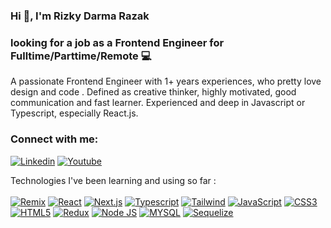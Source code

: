 <h3 5align="center">Hi 👋, I'm Rizky Darma Razak </h3> 
<h3>looking for a job as a Frontend Engineer for Fulltime/Parttime/Remote 💻</h3>
<p align="left">A passionate Frontend Engineer with 1+ years experiences, who pretty love design and code . Defined as creative thinker, highly motivated, good communication and fast learner. Experienced and deep in Javascript or Typescript, especially React.js.</h3>

<h3 align="left">Connect with me:</h3>

[![Linkedin](https://img.shields.io/badge/LinkedIn-0077B5?style=for-the-badge&logo=linkedin&logoColor=white)](https://www.linkedin.com/in/rizky-darma-28b05b208/)
[![Youtube](https://img.shields.io/badge/YouTube-FF0000?style=for-the-badge&logo=youtube&logoColor=white)](https://www.youtube.com/@rizkydrma)


Technologies I've been learning and using so far : <br /> <br />
    [![Remix](https://img.shields.io/badge/-Remix-000?style=flat-square&logo=Remix&logoColor=white&logoWidth=50)]()
    [![React](https://img.shields.io/badge/React-20232A?style=for-the-badge&logo=react&logoColor=61DAFB&logoWidth=50)]()
    [![Next.js](https://img.shields.io/badge/-Next-000?style=flat-square&logo=Next.js&logoColor=white&logoWidth=50)]()
    [![Typescript](https://img.shields.io/badge/TypeScript-007ACC?style=for-the-badge&logo=typescript&logoColor=white)]()
    [![Tailwind](https://img.shields.io/badge/Tailwind_CSS-38B2AC?style=for-the-badge&logo=tailwind-css&logoColor=white)]()
    [![JavaScript](https://img.shields.io/badge/JavaScript-F7DF1E?style=for-the-badge&logo=javascript&logoColor=black)]()
    [![CSS3](https://img.shields.io/badge/CSS3-1572B6?style=for-the-badge&logo=css3&logoColor=white)]()
    [![HTML5](https://img.shields.io/badge/HTML5-E34F26?style=for-the-badge&logo=html5&logoColor=white)]()
    [![Redux](https://img.shields.io/badge/Redux-593D88?style=for-the-badge&logo=redux&logoColor=white)]()
    [![Node JS](https://img.shields.io/badge/Node.js-43853D?style=for-the-badge&logo=node.js&logoColor=white)]()
    [![MYSQL](https://img.shields.io/badge/MySQL-00000F?style=for-the-badge&logo=mysql&logoColor=white)]()
    [![Sequelize](https://img.shields.io/badge/sequelize-323330?style=for-the-badge&logo=sequelize&logoColor=blue)]()

    

